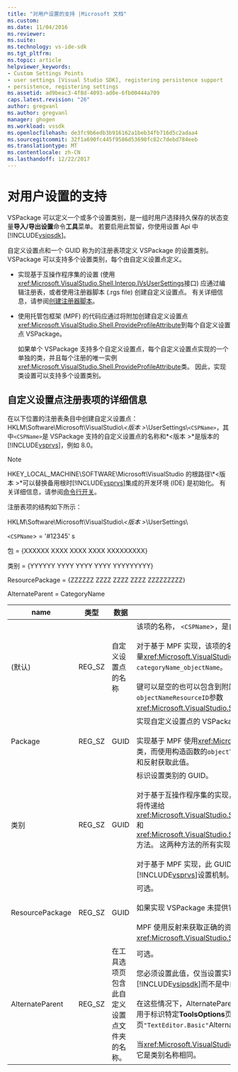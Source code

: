 ```yaml
---
title: "对用户设置的支持 |Microsoft 文档"
ms.custom: 
ms.date: 11/04/2016
ms.reviewer: 
ms.suite: 
ms.technology: vs-ide-sdk
ms.tgt_pltfrm: 
ms.topic: article
helpviewer_keywords:
- Custom Settings Points
- user settings [Visual Studio SDK], registering persistence support
- persistence, registering settings
ms.assetid: ad9beac3-4f8d-4093-ad0e-6fb00444a709
caps.latest.revision: "26"
author: gregvanl
ms.author: gregvanl
manager: ghogen
ms.workload: vssdk
ms.openlocfilehash: de3fc9b6edb3b916162a1beb34fb716d5c2adaa4
ms.sourcegitcommit: 32f1a690fc445f9586d53698fc82c7debd784eeb
ms.translationtype: MT
ms.contentlocale: zh-CN
ms.lasthandoff: 12/22/2017
---
```

# <a name="support-for-user-settings"></a>对用户设置的支持
VSPackage 可以定义一个或多个设置类别，是一组时用户选择持久保存的状态变量**导入/导出设置**命令**工具**菜单。 若要启用此暂留，你使用设置 Api 中[!INCLUDE[vsipsdk](../../extensibility/includes/vsipsdk_md.md)]。  
  
 自定义设置点和一个 GUID 称为的注册表项定义 VSPackage 的设置类别。 VSPackage 可以支持多个设置类别，每个由自定义设置点定义。  
  
-   实现基于互操作程序集的设置 (使用<xref:Microsoft.VisualStudio.Shell.Interop.IVsUserSettings>接口) 应通过编辑注册表，或者使用注册器脚本 (.rgs file) 创建自定义设置点。 有关详细信息，请参阅[创建注册器脚本](/cpp/atl/creating-registrar-scripts)。  
  
-   使用托管包框架 (MPF) 的代码应通过将附加创建自定义设置点<xref:Microsoft.VisualStudio.Shell.ProvideProfileAttribute>到每个自定义设置点 VSPackage。  
  
     如果单个 VSPackage 支持多个自定义设置点，每个自定义设置点实现的一个单独的类，并且每个注册的唯一实例<xref:Microsoft.VisualStudio.Shell.ProvideProfileAttribute>类。 因此，实现类设置可以支持多个设置类别。  
  
## <a name="custom-settings-point-registry-entry-details"></a>自定义设置点注册表项的详细信息  
 在以下位置的注册表条目中创建自定义设置点： HKLM\Software\Microsoft\VisualStudio\\*\<版本 >*\UserSettings\\`<CSPName>`，其中`<CSPName>`是 VSPackage 支持的自定义设置点的名称和*\<版本 >*是版本的[!INCLUDE[vsprvs](../../code-quality/includes/vsprvs_md.md)]，例如 8.0。  
  
> [!NOTE]
>  HKEY_LOCAL_MACHINE\SOFTWARE\Microsoft\VisualStudio 的根路径\\*\<版本 >*可以替换备用根时[!INCLUDE[vsprvs](../../code-quality/includes/vsprvs_md.md)]集成的开发环境 (IDE) 是初始化。 有关详细信息，请参阅[命令行开关](../../extensibility/command-line-switches-visual-studio-sdk.md)。  
  
 注册表项的结构如下所示：  
  
 HKLM\Software\Microsoft\VisualStudio\\*\<版本 >*\UserSettings\  
  
 `<CSPName`> = '#12345' s  
  
 包 = {XXXXXX XXXX XXXX XXXX XXXXXXXXX}  
  
 类别 = {YYYYYY YYYY YYYY YYYY YYYYYYYYY}  
  
 ResourcePackage = {ZZZZZZ ZZZZ ZZZZ ZZZZ ZZZZZZZZZ}  
  
 AlternateParent = CategoryName  
  
|name|类型|数据|描述|  
|----------|----------|----------|-----------------|  
|(默认)|REG_SZ|自定义设置点的名称|该项的名称， `<CSPName`>，是自定义设置点的未本地化的名称。<br /><br /> 对于基于 MPF 实现，该项的名称获取通过组合`categoryName`和`objectName`的自变量<xref:Microsoft.VisualStudio.Shell.ProvideProfileAttribute>到构造函数`categoryName_objectName`。<br /><br /> 键可以是空的也可以包含到附属 DLL 中的本地化字符串的引用 ID。 此值从获取`objectNameResourceID`参数<xref:Microsoft.VisualStudio.Shell.ProvideProfileAttribute>构造函数。|  
|Package|REG_SZ|GUID|实现自定义设置点的 VSPackage 的 GUID。<br /><br /> 实现基于 MPF 使用<xref:Microsoft.VisualStudio.Shell.ProvideProfileAttribute>类，而使用构造函数的`objectType`包含 VSPackage 的自变量<xref:System.Type>和反射获取此值。|  
|类别|REG_SZ|GUID|标识设置类别的 GUID。<br /><br /> 对于基于互操作程序集的实现，此值可为任意选 GUID，这[!INCLUDE[vsprvs](../../code-quality/includes/vsprvs_md.md)]IDE 将传递给<xref:Microsoft.VisualStudio.Shell.Interop.IVsUserSettings.ExportSettings%2A>和<xref:Microsoft.VisualStudio.Shell.Interop.IVsUserSettings.ImportSettings%2A>方法。 这两种方法的所有实现应都验证其 GUID 参数。<br /><br /> 对于基于 MPF 实现，此 GUID 通过获取<xref:System.Type>的类实现[!INCLUDE[vsprvs](../../code-quality/includes/vsprvs_md.md)]设置机制。|  
|ResourcePackage|REG_SZ|GUID|可选。<br /><br /> 如果实现 VSPackage 未提供它们的路径以附属 DLL 包含本地化字符串。<br /><br /> MPF 使用反射来获取正确的资源 VSPackage，因此<xref:Microsoft.VisualStudio.Shell.ProvideProfileAttribute>类未设置此自变量。|  
|AlternateParent|REG_SZ|在工具选项页包含此自定义设置点文件夹的名称。|可选。<br /><br /> 您必须设置此值，仅当设置实现支持**工具选项**使用中的持久性机制的页[!INCLUDE[vsipsdk](../../extensibility/includes/vsipsdk_md.md)]而不是中自动化模型来保存状态的机制。<br /><br /> 在这些情况下，AlternateParent 密钥中的值是`topic`部分`topic.sub-topic`字符串用于标识特定**ToolsOptions**页。 例如，对于**ToolsOptions**页`"TextEditor.Basic"`AlternateParent 的值将会`"TextEditor"`。<br /><br /> 当<xref:Microsoft.VisualStudio.Shell.ProvideProfileAttribute>生成自定义设置点，它是类别名称相同。|
